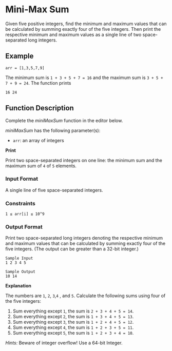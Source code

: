 # Mini-Max Sum

Given five positive integers, find the minimum and maximum values that can be calculated by summing exactly four of the
five integers. Then print the respective minimum and maximum values as a single line of two space-separated long
integers.

## Example
`arr = [1,3,5,7,9]`

The minimum sum is `1 + 3 + 5 + 7 = 16` and the maximum sum is `3 + 5 + 7 + 9 = 24`. The function prints
```angular2html
16 24 
```


## Function Description

Complete the *miniMaxSum* function in the editor below.

*miniMaxSum* has the following parameter(s):

- `arr`: an array of integers 
  
**Print**

Print two space-separated integers on one line: the minimum sum and the maximum sum of `4` of `5` elements.

### Input Format

A single line of five space-separated integers.

### Constraints

`1 ≤ arr[i] ≤ 10^9`

###  Output Format

Print two space-separated long integers denoting the respective minimum and maximum values that can be calculated by summing exactly four of the five integers. (The output can be greater than a 32-bit integer.)

```angular2html
Sample Input
1 2 3 4 5 

Sample Output
10 14

```
**Explanation**

The numbers are `1`, `2`, `3`,`4` , and `5`. Calculate the following sums using four of the five integers:

1. Sum everything except `1`, the sum is `2 + 3 + 4 + 5 = 14`. 
2. Sum everything except `2`, the sum is `1 + 3 + 4 + 5 = 13`. 
3. Sum everything except `3`, the sum is `1 + 2 + 4 + 5 = 12`. 
4. Sum everything except `4`, the sum is `1 + 2 + 3 + 5 = 11`. 
5. Sum everything except `5`, the sum is `1 + 2 + 3 + 4 = 10`. 
   
*Hints:* Beware of integer overflow! Use a 64-bit Integer.
